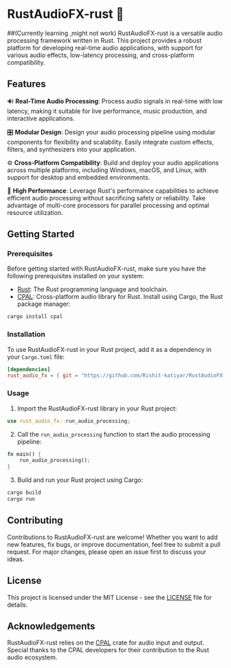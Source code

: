 # RustAudioFX-rust 🎵
##(Currently learning ,might not work)
RustAudioFX-rust is a versatile audio processing framework written in Rust. This project provides a robust platform for developing real-time audio applications, with support for various audio effects, low-latency processing, and cross-platform compatibility.

## Features

🔊 **Real-Time Audio Processing**: Process audio signals in real-time with low latency, making it suitable for live performance, music production, and interactive applications.

🎛️ **Modular Design**: Design your audio processing pipeline using modular components for flexibility and scalability. Easily integrate custom effects, filters, and synthesizers into your application.

⚙️ **Cross-Platform Compatibility**: Build and deploy your audio applications across multiple platforms, including Windows, macOS, and Linux, with support for desktop and embedded environments.

🚀 **High Performance**: Leverage Rust's performance capabilities to achieve efficient audio processing without sacrificing safety or reliability. Take advantage of multi-core processors for parallel processing and optimal resource utilization.

## Getting Started

### Prerequisites

Before getting started with RustAudioFX-rust, make sure you have the following prerequisites installed on your system:

- [Rust](https://www.rust-lang.org/tools/install): The Rust programming language and toolchain.
- [CPAL](https://crates.io/crates/cpal): Cross-platform audio library for Rust. Install using Cargo, the Rust package manager:

```bash
cargo install cpal
```

### Installation

To use RustAudioFX-rust in your Rust project, add it as a dependency in your `Cargo.toml` file:

```toml
[dependencies]
rust_audio_fx = { git = "https://github.com/Rishit-katiyar/RustAudioFX-Rust.git" }
```

### Usage

1. Import the RustAudioFX-rust library in your Rust project:

```rust
use rust_audio_fx::run_audio_processing;
```

2. Call the `run_audio_processing` function to start the audio processing pipeline:

```rust
fn main() {
    run_audio_processing();
}
```

3. Build and run your Rust project using Cargo:

```bash
cargo build
cargo run
```

## Contributing

Contributions to RustAudioFX-rust are welcome! Whether you want to add new features, fix bugs, or improve documentation, feel free to submit a pull request. For major changes, please open an issue first to discuss your ideas.

## License

This project is licensed under the MIT License - see the [LICENSE](LICENSE) file for details.

## Acknowledgements

RustAudioFX-rust relies on the [CPAL](https://crates.io/crates/cpal) crate for audio input and output. Special thanks to the CPAL developers for their contribution to the Rust audio ecosystem.
